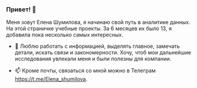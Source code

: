 ### Привет! 👋
Меня зовут Елена Шумилова, я начинаю свой путь в аналитике данных. На этой страничке учебные проекты. За 6 месяцев их было 13, я добавила пока несколько самых интересных. 

- 👯 Люблю работать с информацией, выделять главное, замечать детали, искать связи и закономерности. Хочу, чтоб мои дальнейшие исследования увлекали меня и были полезны для компании.

- 📫 Кроме почты, связаться со мной можно в Телеграм https://t.me/Elena_shumilova.

<!--
**ElenaShumilova/ElenaShumilova** is a ✨ _special_ ✨ repository because its `README.md` (this file) appears on your GitHub profile.

Here are some ideas to get you started:

- 🔭 I’m currently working on ...
- 🌱 I’m currently learning ...
- 👯 I’m looking to collaborate on ...
- 🤔 I’m looking for help with ...
- 💬 Ask me about ...
- 📫 How to reach me: ...
- 😄 Pronouns: ...
- ⚡ Fun fact: ...
-->
